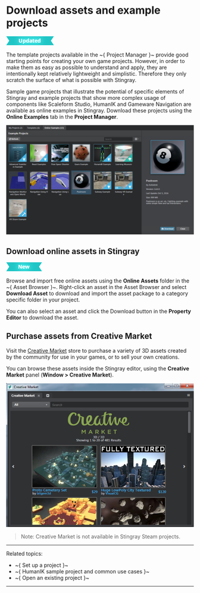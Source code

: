 # Download assets and example projects

![UPDATED](../images/updated.png)

The template projects available in the ~{ Project Manager }~ provide good starting points for creating your own game projects. However, in order to make them as easy as possible to understand and apply, they are intentionally kept relatively lightweight and simplistic. Therefore they only scratch the surface of what is possible with Stingray.

Sample game projects that illustrate the potential of specific elements of Stingray and example projects that show more complex usage of components like Scaleform Studio, HumanIK and Gameware Navigation are available as online examples in Stingray. Download these projects using the **Online Examples** tab in the **Project Manager**.

![](../images/online_examples.png)

## Download online assets in Stingray

[![NEW](../images/new.png "What else is new in v1.7?")](../release_notes/readme_1.7.html)

Browse and import free online assets using the **Online Assets** folder in the ~{ Asset Browser }~. Right-click an asset in the Asset Browser and select **Download Asset** to download and import the asset package to a category specific folder in your project.

You can also select an asset and click the Download button in the **Property Editor** to download the asset.

## Purchase assets from Creative Market

Visit the [Creative Market](http://www.autodesk.com/stingray-creativemarket-samples) store to purchase a variety of 3D assets created by the community for use in your games, or to sell your own creations.

You can browse these assets inside the Stingray editor, using the **Creative Market** panel (**Window > Creative Market**).

![](../images/cm_windowpanel.png)

>Note: Creative Market is not available in Stingray Steam projects.

---
Related topics:
-	~{ Set up a project }~
-	~{ HumanIK sample project and common use cases }~
-	~{ Open an existing project }~
---
